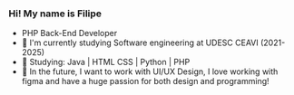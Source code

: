 ### Hi! My name is Filipe

- PHP Back-End Developer
- 🔭 I'm currently studying Software engineering at UDESC CEAVI (2021-2025)
- 🌱 Studying: Java | HTML CSS | Python | PHP
- 💬 In the future, I want to work with UI/UX Design, I love working with figma and have a huge passion for both design and programming!
